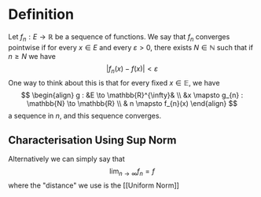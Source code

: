 # Definition

Let $f_{n} : E \to \mathbb{R}$ be a sequence of functions. We say that $f_{n}$ converges pointwise if for every $x \in E$ and every $\varepsilon >0$, there exists $N \in \mathbb{N}$ such that if $n \geq N$ we have
$$
|f_{n}(x) - f(x)| < \varepsilon
$$
One way to think about this is that for every fixed $x \in \mathbb{E}$, we have
$$
\begin{align}
g : &E \to \mathbb{R}^{\infty}&  \\
&x \mapsto g_{n} : \mathbb{N} \to \mathbb{R} \\
&  n \mapsto f_{n}(x)
\end{align}
$$
a sequence in $n$, and this sequence converges.

## Characterisation Using Sup Norm

Alternatively we can simply say that
$$
\lim_{n \to \infty} f_{n} = f
$$
where the "distance" we use is the [[Uniform Norm]]
